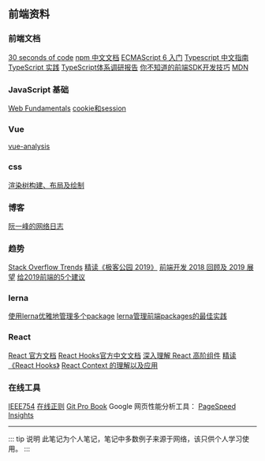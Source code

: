 ## 前端资料

### 前端文档

[30 seconds of code](https://30secondsofcode.org/#top)
[npm 中文文档](https://www.npmjs.cn/ "npm 中文文档")
[ECMAScript 6 入门](http://es6.ruanyifeng.com/)
[Typescript 中文指南](https://www.tslang.cn/docs/home.html)
[TypeScript 实践](https://juejin.im/post/5a9c004a6fb9a028b92c9e91)
[TypeScript体系调研报告](https://juejin.im/post/59c46bc86fb9a00a4636f939)
[你不知道的前端SDK开发技巧](https://juejin.im/post/5a278d2a6fb9a044fd11a245)
[MDN](https://developer.mozilla.org/zh-CN/docs/Web/JavaScript)

### JavaScript 基础

[Web Fundamentals](https://developers.google.com/web/fundamentals/)
[cookie和session](https://github.com/mqyqingfeng/Blog/issues/157)

### Vue

[vue-analysis](https://ustbhuangyi.github.io/vue-analysis/)

### css

[渲染树构建、布局及绘制](https://developers.google.com/web/fundamentals/performance/critical-rendering-path/render-tree-construction?hl=zh-cn)

### 博客

[阮一峰的网络日志](http://www.ruanyifeng.com/blog/javascript/)

### 趋势

[Stack Overflow Trends](https://insights.stackoverflow.com/trends?tags=npm%2Cgulp%2Cgruntjs%2Cwebpack)
[精读《极客公园 2019》](https://juejin.im/post/5c4e51ae518825253806592b)
[前端开发 2018 回顾及 2019 展望](https://www.html.cn/archives/10384)
[给2019前端的5个建议](https://zhuanlan.zhihu.com/p/55357377)

### lerna

[使用lerna优雅地管理多个package](https://zhuanlan.zhihu.com/p/35237759)
[lerna管理前端packages的最佳实践](https://juejin.im/post/5a989fb451882555731b88c2)

### React

[React 官方文档](https://react.docschina.org/docs/hello-world.html)
[React Hooks官方中文文档](https://react.docschina.org/docs/hooks-intro.html)
[深入理解 React 高阶组件](https://zhuanlan.zhihu.com/p/24776678)
[精读《React Hooks》](https://zhuanlan.zhihu.com/p/49408348)
[React Context 的理解以及应用](https://juejin.im/post/5a90e0545188257a63112977)

### 在线工具

[IEEE754](https://www.h-schmidt.net/FloatConverter/IEEE754.html)
[在线正则](https://regexper.com/)
[Git Pro Book](https://git-scm.com/book/zh/v2)
Google 网页性能分析工具： [PageSpeed Insights](https://developers.google.com/speed/pagespeed/insights/)

---------------

::: tip 说明
此笔记为个人笔记，笔记中多数例子来源于网络，该只供个人学习使用。
:::
